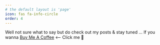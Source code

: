 ```yaml
---
# the default layout is 'page'
icon: fas fa-info-circle
order: 4
---
```


Well not sure what to say but do check out my posts & stay tuned ...
If you wanna [Buy Me A Coffee](https://www.buymeacoffee.com/gourabdg) <-- Click me 🍻